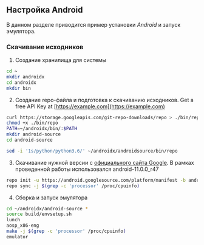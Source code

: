 ## Настройка Android
В данном разделе приводится пример установки *Android* и запуск эмулятора.

### Скачивание исходников

1. Создание хранилища для системы
```sh
cd ~
mkdir androidx
cd androidx
mkdir bin
```
2. Создание repo-файла и подготовка к скачиванию исходников.
Get a free API Key at [https://example.com](https://example.com)
```sh
curl https://storage.googleapis.com/git-repo-downloads/repo > ./bin/repo
chmod +x ./bin/repo
PATH=~/androidx/bin/:$PATH
mkdir android-source
cd android-source

sed -i '1s/python/python3.6/' ~/androidx/androidsource/bin/repo
```
3. Скачивание нужной версии с [официального сайта Google](https://android.googlesource.com/platform/manifest). В рамках проведенной работы использовался android-11.0.0_r47 
```sh
repo init -u https://android.googlesource.com/platform/manifest -b android-11.0.0_r47
repo sync -j $(grep -c 'processor' /proc/cpuinfo)
```

4. Сборка и запуск эмулятора
```sh
cd ~/androidx/android-source *
source build/envsetup.sh
lunch
aosp_x86-eng
make -j $(grep -c 'processor' /proc/cpuinfo)
emulator
```